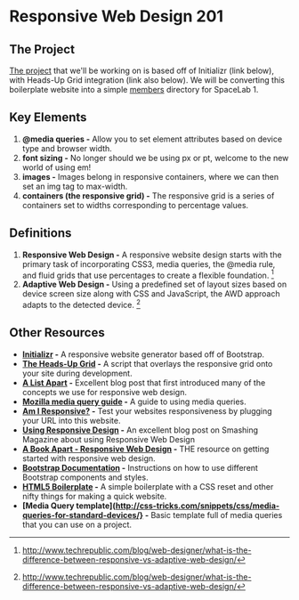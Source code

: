 Responsive Web Design 201
=========================

## The Project
[The project](project/) that we'll be working on is based off of Initializr (link below), with Heads-Up Grid integration (link also below). We will be converting this boilerplate website into a simple [members](members/) directory for SpaceLab 1.

## Key Elements
1. **@media queries -** Allow you to set element attributes based on  device type and browser width. 
2. **font sizing -** No longer should we be using px or pt, welcome to the new world of using em!
3. **images -** Images belong in responsive containers, where we can then set an img tag to max-width.
4. **containers (the responsive grid) -** The responsive grid is a series of containers set to widths corresponding to percentage values.

## Definitions
1. **Responsive Web Design -** A responsive website design starts with the primary task of incorporating CSS3, media queries, the @media rule, and fluid grids that use percentages to create a flexible foundation. [^TR1]
2. **Adaptive Web Design -**  Using a predefined set of layout sizes based on device screen size along with CSS and JavaScript, the AWD approach adapts to the detected device. [^TR1]

## Other Resources
* **[Initializr](http://www.initializr.com) -** A responsive website generator based off of Bootstrap.
* **[The Heads-Up Grid](http://bohemianalps.com/tools/grid/) -** A script that overlays the responsive grid onto your site during development.
* **[A List Apart](http://alistapart.com/article/responsive-web-design) -** Excellent blog post that first introduced many of the concepts we use for responsive web design.
* **[Mozilla media query guide](http://developer.mozilla.org/en-US/docs/Web/Guide/CSS/Media_queries?redirectlocale=en-US&redirectslug=CSS%2FMedia_queries) -** A guide to using media queries.
* **[Am I Responsive?](http://ami.responsivedesign.is) -** Test your websites responsiveness by plugging your URL into this website.
* **[Using Responsive Design](http://coding.smashingmagazine.com/2011/01/12/guidelines-for-responsive-web-design/) -** An excellent blog post on Smashing Magazine about using Responsive Web Design
* **[A Book Apart - Responsive Web Design](http://www.abookapart.com/products/responsive-web-design) -** THE resource on getting started with responsive web design.
* **[Bootstrap Documentation](http://getbootstrap.com/getting-started/) -** Instructions on how to use different Bootstrap components and styles.
* **[HTML5 Boilerplate](http://html5boilerplate.com) -** A simple boilerplate with a CSS reset and other nifty things for making a quick website.
* **[Media Query template](http://css-tricks.com/snippets/css/media-queries-for-standard-devices/} -** Basic template full of media queries that you can use on a project.

[^TR1]: http://www.techrepublic.com/blog/web-designer/what-is-the-difference-between-responsive-vs-adaptive-web-design/